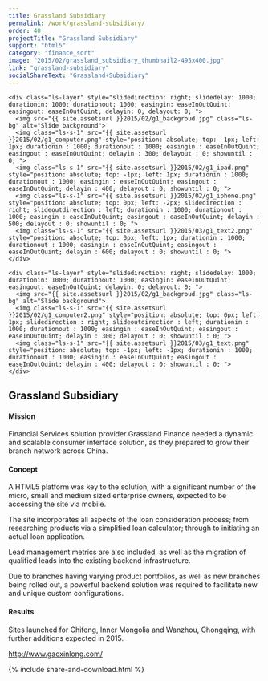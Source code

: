 ```yaml
---
title: Grassland Subsidiary
permalink: /work/grassland-subsidiary/
order: 40
projectTitle: "Grassland Subsidiary"
support: "html5"
category: "finance_sort"
image: "2015/02/grassland_subsidiary_thumbnail2-495x400.jpg"
link: "grassland-subsidiary"
socialShareText: "Grassland+Subsidiary"
---
```

<div class="avia-layerslider solid_bottom_border">
  <div id="layerslider_1" class="ls-wp-container">

    <div class="ls-layer" style="slidedirection: right; slidedelay: 1000; durationin: 1000; durationout: 1000; easingin: easeInOutQuint; easingout: easeInOutQuint; delayin: 0; delayout: 0; ">
      <img src="{{ site.assetsurl }}2015/02/g1_backgroud.jpg" class="ls-bg" alt="Slide background">
      <img class="ls-s-1" src="{{ site.assetsurl }}2015/02/g1_computer.png" style="position: absolute; top: -1px; left: 1px; durationin : 1000; durationout : 1000; easingin : easeInOutQuint; easingout : easeInOutQuint; delayin : 300; delayout : 0; showuntil : 0; ">
      <img class="ls-s-1" src="{{ site.assetsurl }}2015/02/g1_ipad.png" style="position: absolute; top: -1px; left: 1px; durationin : 1000; durationout : 1000; easingin : easeInOutQuint; easingout : easeInOutQuint; delayin : 400; delayout : 0; showuntil : 0; ">
      <img class="ls-s-1" src="{{ site.assetsurl }}2015/02/g1_iphone.png" style="position: absolute; top: 0px; left: -2px; slidedirection : right; slideoutdirection : left; durationin : 1000; durationout : 1000; easingin : easeInOutQuint; easingout : easeInOutQuint; delayin : 500; delayout : 0; showuntil : 0; ">
      <img class="ls-s-1" src="{{ site.assetsurl }}2015/03/g1_text2.png" style="position: absolute; top: 0px; left: 1px; durationin : 1000; durationout : 1000; easingin : easeInOutQuint; easingout : easeInOutQuint; delayin : 600; delayout : 0; showuntil : 0; ">
    </div>

    <div class="ls-layer" style="slidedirection: right; slidedelay: 1000; durationin: 1000; durationout: 1000; easingin: easeInOutQuint; easingout: easeInOutQuint; delayin: 0; delayout: 0; ">
      <img src="{{ site.assetsurl }}2015/02/g1_backgroud.jpg" class="ls-bg" alt="Slide background">
      <img class="ls-s-1" src="{{ site.assetsurl }}2015/02/g1_computer2.png" style="position: absolute; top: 0px; left: 1px; slidedirection : right; slideoutdirection : left; durationin : 1000; durationout : 1000; easingin : easeInOutQuint; easingout : easeInOutQuint; delayin : 300; delayout : 0; showuntil : 0; ">
      <img class="ls-s-1" src="{{ site.assetsurl }}2015/03/g1_text.png" style="position: absolute; top: -1px; left: -1px; durationin : 1000; durationout : 1000; easingin : easeInOutQuint; easingout : easeInOutQuint; delayin : 400; delayout : 0; showuntil : 0; ">
    </div>
  </div>
</div>

<div class="wrapper content project-detail" markdown="1">
  <h2 class="content-h2 with-bottom-line">Grassland Subsidiary</h2>

#### Mission

Financial Services solution provider Grassland Finance needed a dynamic and scalable consumer interface solution, as they prepared to grow their branch network across China.

#### Concept

A HTML5 platform was key to the solution, with a significant number of the micro, small and medium sized enterprise owners, expected to be accessing the site via mobile.

The site incorporates all aspects of the loan consideration process; from researching products via a simplified loan calculator; through to initiating an actual loan application.

Lead management metrics are also included, as well as the migration of qualified leads into the existing backend infrastructure.

Due to branches having varying product portfolios, as well as new branches being rolled out, a powerful backend solution was required to facilitate new and unique custom configurations.

#### Results

Sites launched for Chifeng, Inner Mongolia and Wanzhou, Chongqing, with further additions expected in 2015.

<http://www.gaoxinlong.com/>

</div>

{% include share-and-download.html %}

<script>
$(document).ready(function() {
  if (typeof $.fn.layerSlider == "undefined") {
    lsShowNotice('layerslider_1','jquery');
  }
  else if (typeof $.transit == "undefined" || typeof $.transit.modifiedForLayerSlider == "undefined") {
    lsShowNotice('layerslider_1', 'transit');
  }
  else
  {
    $("#layerslider_1").layerSlider({
      width : '1440px',
      height : '600px',
      responsive : true,
      responsiveUnder : 0,
      sublayerContainer : 0,
      autoStart : false,
      pauseOnHover : true,
      firstLayer : 1,
      animateFirstLayer : true,
      randomSlideshow : false,
      twoWaySlideshow : true,
      loops : 0,
      forceLoopNum : true,
      autoPlayVideos : true,
      autoPauseSlideshow : 'auto',
      youtubePreview : 'maxresdefault.jpg',
      keybNav : true,
      touchNav : true,
      skin : 'fullwidth',
      skinsPath : '../../css/LayerSlider/skins/',
      globalBGColor : '#ffffff',
      navPrevNext : true,
      navStartStop : false,
      navButtons : true,
      hoverPrevNext : false,
      hoverBottomNav : false,
      showBarTimer : false,
      showCircleTimer : true,
      thumbnailNavigation : 'disabled',
      tnWidth : 100,
      tnHeight : 60,
      tnContainerWidth : '60%',
      tnActiveOpacity : 35,
      tnInactiveOpacity : 100,
      imgPreload : true,
      yourLogo : false,
      yourLogoStyle : 'left: 10px; top: 10px;',
      yourLogoLink : false,
      yourLogoTarget : '_self',
      cbInit : function(element) { },
      cbStart : function(data) { },
      cbStop : function(data) { },
      cbPause : function(data) { },
      cbAnimStart : function(data) { },
      cbAnimStop : function(data) { },
      cbPrev : function(data) { },
      cbNext : function(data) { }
    });
  }
});
</script>

